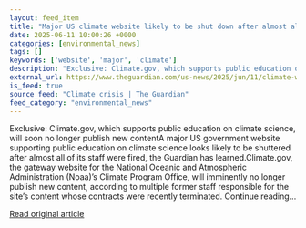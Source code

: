 ```yaml
---
layout: feed_item
title: "Major US climate website likely to be shut down after almost all staff fired"
date: 2025-06-11 10:00:26 +0000
categories: [environmental_news]
tags: []
keywords: ['website', 'major', 'climate']
description: "Exclusive: Climate.gov, which supports public education on climate science, will soon no longer publish new contentA major US government website supporting p..."
external_url: https://www.theguardian.com/us-news/2025/jun/11/climate-website-shut-down-noaa
is_feed: true
source_feed: "Climate crisis | The Guardian"
feed_category: "environmental_news"
---
```


Exclusive: Climate.gov, which supports public education on climate science, will soon no longer publish new contentA major US government website supporting public education on climate science looks likely to be shuttered after almost all of its staff were fired, the Guardian has learned.Climate.gov, the gateway website for the National Oceanic and Atmospheric Administration (Noaa)’s Climate Program Office, will imminently no longer publish new content, according to multiple former staff responsible for the site’s content whose contracts were recently terminated. Continue reading...

[Read original article](https://www.theguardian.com/us-news/2025/jun/11/climate-website-shut-down-noaa)
